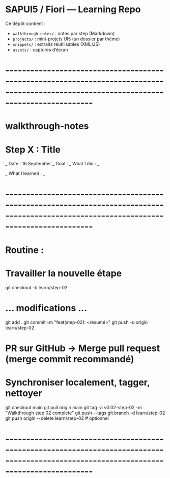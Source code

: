 # SAPUI5 / Fiori — Learning Repo

Ce dépôt contient :
- `walkthrough-notes/` : notes par step (Markdown)
- `projects/` : mini-projets UI5 (un dossier par thème)
- `snippets/` : extraits réutilisables (XML/JS)
- `assets/` : captures d’écran

# --------------------------------------------------------------------------------------------------------------------------------------- #


# walkthrough-notes

# Step X : Title
_ Date : 16 September 
_ Goal : 
_ What I did : 
            _ 

_ What I learned : 
            _


# --------------------------------------------------------------------------------------------------------------------------------------- #

# Routine : 

# Travailler la nouvelle étape
git checkout -b learn/step-02
# ... modifications ...
git add .
git commit -m "feat(step-02): <résumé>"
git push -u origin learn/step-02

# PR sur GitHub → Merge pull request (merge commit recommandé)

# Synchroniser localement, tagger, nettoyer
git checkout main
git pull origin main
git tag -a v0.02-step-02 -m "Walkthrough step 02 complete"
git push --tags
git branch -d learn/step-02
git push origin --delete learn/step-02  # optionnel

# --------------------------------------------------------------------------------------------------------------------------------------- #